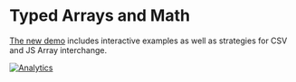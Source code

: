 # Typed Arrays and Math

[The new demo](https://docs.sheetjs.com/docs/demos/ml) includes 
interactive examples as well as strategies for CSV and JS Array interchange.

[![Analytics](https://ga-beacon.appspot.com/UA-36810333-1/SheetJS/js-xlsx?pixel)](https://github.com/SheetJS/js-xlsx)
